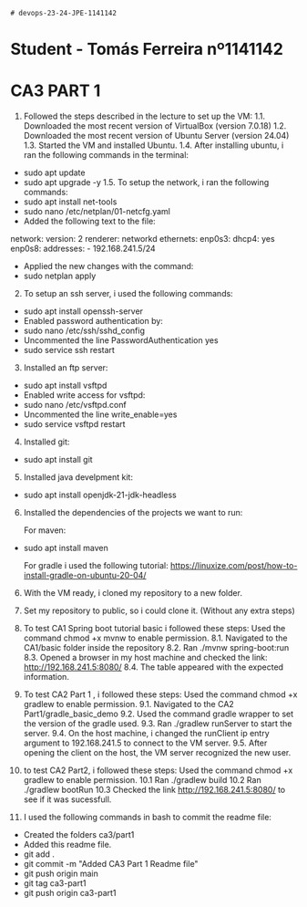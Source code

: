 	# devops-23-24-JPE-1141142

# Student - Tomás Ferreira nº1141142

# CA3 PART 1

1. Followed the steps described in the lecture to set up the VM:
1.1. Downloaded the most recent version of VirtualBox (version 7.0.18)
1.2. Downloaded the most recent version of Ubuntu Server (version 24.04)
1.3. Started the VM and installed Ubuntu.
1.4. After installing ubuntu, i ran the following commands in the terminal:
 - sudo apt update
 - sudo apt upgrade -y
 1.5. To setup the network, i ran the following commands:
 - sudo apt install net-tools
 - sudo nano /etc/netplan/01-netcfg.yaml
 - Added the following text to the file:
 
 network:
	version: 2
	renderer: networkd
	ethernets:
		enp0s3:
			dhcp4: yes
		enp0s8:
			addresses:
				- 192.168.241.5/24

- Applied the new changes with the command:
- sudo netplan apply

2. To setup an ssh server, i used the following commands:
 - sudo apt install openssh-server
 - Enabled password authentication by:
 - sudo nano /etc/ssh/sshd_config
 - Uncommented the line PasswordAuthentication yes
 - sudo service ssh restart
 
3. Installed an ftp server:
 - sudo apt install vsftpd
 - Enabled write access for vsftpd:
 - sudo nano /etc/vsftpd.conf
 - Uncommented the line write_enable=yes
 - sudo service vsftpd restart
 
4. Installed git:
  - sudo apt install git
  
5. Installed java develpment kit:
  - sudo apt install openjdk-21-jdk-headless
  
6. Installed the dependencies of the projects we want to run:

	For maven:
 - sudo apt install maven
 
	For gradle i used the following tutorial:
	https://linuxize.com/post/how-to-install-gradle-on-ubuntu-20-04/

  
6. With the VM ready, i cloned my repository to a new folder.
 
7. Set my repository to public, so i could clone it. (Without any extra steps)

8. To test CA1 Spring boot tutorial basic i followed these steps:
Used the command chmod +x mvnw to enable permission.
8.1. Navigated to the CA1/basic folder inside the repository
8.2. Ran ./mvnw spring-boot:run
8.3. Opened a browser in my host machine and checked the link: http://192.168.241.5:8080/
8.4. The table appeared with the expected information.
 
 
9. To test CA2 Part 1 , i followed these steps:
Used the command chmod +x gradlew to enable permission.
9.1. Navigated to the CA2 Part1/gradle_basic_demo
9.2. Used the command gradle wrapper to set the version of the gradle used.
9.3. Ran ./gradlew runServer to start the server.
9.4. On the host machine, i changed the runClient ip entry argument to 192.168.241.5 to connect to the VM server.
9.5. After opening the client on the host, the VM server recognized the new user.

10. to test CA2 Part2, i followed these steps:
Used the command chmod +x gradlew to enable permission.
10.1 Ran ./gradlew build
10.2 Ran ./gradlew bootRun
10.3 Checked the link http://192.168.241.5:8080/ to see if it was sucessfull.

11. I used the following commands in bash to commit the readme file:
- Created the folders ca3/part1
- Added this readme file.
- git add .
- git commit -m  "Added CA3 Part 1 Readme file"
- git push origin main
- git tag ca3-part1
- git push origin ca3-part1



